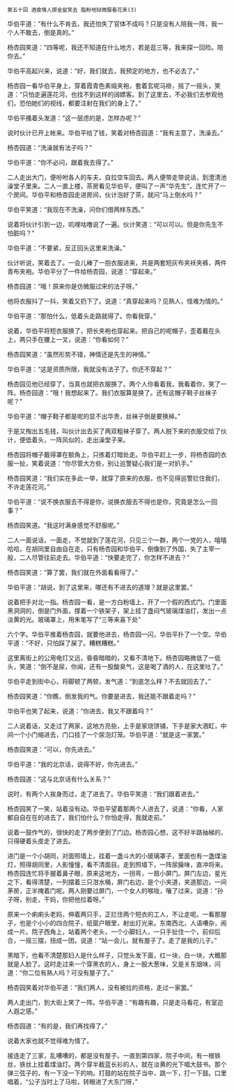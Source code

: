     第五十回 酒食情人掷金留笑去 脂粉地狱微服看花来(3) 

   华伯平道：“有什么不肯去，我还怕失了官体不成吗？只是没有人陪我一阵，我一个人不敢去，倒是真的。”

   杨杏园笑道：“四等呢，我还不知道在什么地方，若是逛三等，我来探一回险。陪你去。”

   华伯平高起兴来，说道：“好，我们就去，我预定的地方，也不必去了。”

   杨杏园一看华伯平身上，穿着霞青色素缎夹袍，套着玄呢马褂，摇了一摇头，笑道：“只怕走遍莲花河，也找不到这样的阔嫖客。到了这里去，不必我们去参观他们，恐怕她们的视线，都要注射在我们的身上了。”

   华伯平搔着头发道：“这一层虑的是，怎样办呢？”

   说时伙计已开上帐来。华伯平给了钱，笑着对杨杏园道：“我有主意了，洗澡去。”

   杨杏园道：“洗澡就有法子吗？”

   华伯平道：“你不必问，跟着我去得了。”

   二人走出大门，便吩咐各人的车夫，自拉空车回去。两人便带走带说话，到澄清池澡堂子里来。二人一直上楼，茶房看见华伯平，便叫了一声“华先生”，连忙开了一个房间。华伯平和杨杏园走进房间，伙计泡好了茶，就问“马上倒水吗？”

   华伯平笑道：“我现在不洗澡，问你们借两样东西。”

   说着将伙计引到一边，叽哩咕噜说了一遍。伙计笑道：“可以可以。但是你先生不怕脏吗？”

   华伯平道：“不要紧，反正回头这里来洗澡。”

   伙计听说，笑着去了。一会儿棒了一抱衣服进来，共是两套短灰布夹袄夹裤，两件青布夹袍。华伯平分了一件给杨杏园，说道：“穿起来。”

   杨杏园道：“哦！原来你是仿微服过宋的法子呀。”

   他将衣服抖了一抖，笑着又扔下了。说道：“真穿起来吗？见熟人，怪难为情的。”

   华伯平道：“那怕什么，低着头走路就得了。你看我穿。”

   说着，华伯平将短衣服换了，把长夹袍也穿起来。把自己的呢帽子，歪着戴在头上，两只手在腰上一叉，说道：“你看如何？”

   杨杏园笑道：“虽然形势不错，神情还是先生的神情。”

   华伯平道：“这是资质所限，我就没有法子了。你还不穿起？”

   杨杏园见他已经穿了，当真也就把衣服换了。两个人你看着我，我看着你，笑了一阵。杨杏园道：“哦！我想起来了。我们衣服算是换了。还有这帽子鞋子丝袜子呢？”

   华伯平道：“帽子鞋子都是呢的显不出华贵，丝袜子倒是要换掉。”

   于是又掏出五毛钱，叫伙计出去买了两双粗袜子穿了。两人脱下来的衣服交给了伙计，便低着头，一阵风似的，走出澡堂子来。

   杨杏园将帽子戴得罩在额角上，只拣着灯暗处走。华伯平赶上一步，将杨杏园的衣服一扯，笑着说道：“你尽管大方些，别让巡警疑心我们是一对扒手。”

   杨杏园笑道：“我们实在多此一举，就穿了原来的衣服，也不见得巡警拦住我们，不许走莲花河。”

   华伯平道：“说不换衣服去不得是你，说换衣服去不得也是你，究竟是怎么一回事？”

   杨杏园笑道。“我这时满身感觉不舒服呢。”

   二人一面说话，一面走，不觉就到了莲花河，只见三个一群，两个一党的人，嘻嘻哈哈，在胡同里自由自在走，只有杨杏园和华伯平，倒像到了外国，失了主宰一般，二人尽管往前走去。华伯平道：“快要走完了，你怎样不进去？”

   杨杏园笑道：“算了罢，我们就在外面看看得了。”

   华伯平道：“胡说，到了这里来，哪还有不进去的道理？就是这里罢。”

   说着把手对北一指。杨杏园一看，是一方白粉墙上，开了一个假的西式门。门里面黑洞洞的，倒是门外面，撑着一个铁架子，架上挂了盏闷气玻璃煤油灯，发出一点淡黄的光。玻璃罩上，用朱笔写了“三等来喜下处”

   六个字。华伯平推着杨杏园，就要他进去，杨杏园一闪，华伯平扑了一个空。华伯平道：“不好，只怕踩了屎了。糟糕糟糕。”

   这里离街上的公用电灯又远，昏昏暗暗的，又看不清地下。杨杏园略微低了一低头，笑道：“倒不是尿，你闻，还有一股酸臭气，这是喝了酒的人，在这里吐了。”

   华伯平走到街中心，将脚顿了两顿，发气道：“到底怎么样？不去就回去了。”

   杨杏园笑道：“你瞧，倒发我的气。你要是进去，我还能不跟着走吗？”

   华伯平也笑了起来，说道：“你进去，我又不跟着吗？”

   二人说着话，又走过了两家，这地方亮些，上手是家烧饼铺，下手是家大酒缸，中间一个小门缩进去，门口挂了一个尿泡灯笼。华伯平道：“就是这一家罢。”

   杨杏园笑道：“可以，你先进去。”

   华伯平道：“我的北京话，说得不好，你先进去。”

   杨杏园道：“这与北京话有什么关系？”

   说时，有两个人挨身而过，走了进去了。华伯平笑道：“我们跟着进去。”

   杨杏园笑了一笑，站着没有动。华伯平望着那两个人进去了，说道：“你看，人家都自自在在的进去了，我们怕什么？你怕走得，我就走前。”

   说着一鼓作气的，很快的走了两步便到了门边。杨杏园心想，这不好半路抽梯的，只得硬着头皮走了进去。

   进门是一个小胡同，对面照墙上，挂着一盏斗大的小玻璃罩子，里面也有一盏煤油灯，照得胡同里，人影憧憧，看不清面目。走到照墙下，一阵尿臊味，直冲将来。杨杏园连忙将手握着鼻子眼，原来这地方，一拐弯，一扇小屏门。屏门左边，星光之下，看得清楚，一列摆着三只泔水桶，屏门右边，是个小夹道，夹道那边，一间茅房，正半掩着门呢。两人刚要过屏门，一个女人的喉咙，嚷了过来，说道：“孙子呀，别走，干妈，你把他拉着呀。”

   原来一个痢痢头老妈，伸着两只手，正拦住两个短衣的工人，不让走呢。一看那屋子，也是个小小的四合院子，纸窗户眼里，射出灯光来。东南西北，人语嘈杂，闹成一片。院子西角上，站着两个老头，一个小脚妇人，一只手扯住一个，前仰后合，一摇三摆，扭成一团。说道：“站一会儿，就有屋子了。走了是我的儿子。”

   黑暗下，也看不清楚那妇人是什么样子，只觉头发下面，红一块，白一块，大概那就是人脸了。这时走过来一个穿黑衣的人，身上一股大葱味，又是关东烟味，问道：“你二位有熟人吗？可没有屋子了。”

   杨杏园笑着对华伯平道：“我们两人，没有被拉的资格，走过一家罢。”

   两人走出门，到大街上笑了一阵。华伯平道：“有趣有趣，只是走马看花，有室迩人遐之感。”

   杨杏园道：“有的是，我们再找得了。”

   说着大家也就不觉得难为情了。

   接连走了三家，乱嘈嘈的，都是没有屋子。一直到第四家，院子中间，有一根铁丝，铁丝上挂着煤油灯。两个穿半截蓝长衫的人，就在淡黄的光下唱大鼓书。那个弹三弦子的，有一下没一下的响。打鼓的站在院子当中，跳一下，打一下鼓。口里唱着，“公子当时上了马啦，转眼进了大东门呀，”

